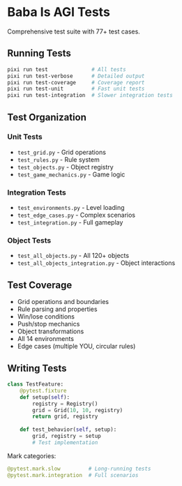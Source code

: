 # Baba Is AGI Tests

Comprehensive test suite with 77+ test cases.

## Running Tests

```bash
pixi run test              # All tests
pixi run test-verbose      # Detailed output
pixi run test-coverage     # Coverage report
pixi run test-unit         # Fast unit tests
pixi run test-integration  # Slower integration tests
```

## Test Organization

### Unit Tests
- `test_grid.py` - Grid operations
- `test_rules.py` - Rule system
- `test_objects.py` - Object registry
- `test_game_mechanics.py` - Game logic

### Integration Tests  
- `test_environments.py` - Level loading
- `test_edge_cases.py` - Complex scenarios
- `test_integration.py` - Full gameplay

### Object Tests
- `test_all_objects.py` - All 120+ objects
- `test_all_objects_integration.py` - Object interactions

## Test Coverage

- Grid operations and boundaries
- Rule parsing and properties
- Win/lose conditions
- Push/stop mechanics
- Object transformations
- All 14 environments
- Edge cases (multiple YOU, circular rules)

## Writing Tests

```python
class TestFeature:
    @pytest.fixture
    def setup(self):
        registry = Registry()
        grid = Grid(10, 10, registry)
        return grid, registry
    
    def test_behavior(self, setup):
        grid, registry = setup
        # Test implementation
```

Mark categories:
```python
@pytest.mark.slow         # Long-running tests
@pytest.mark.integration  # Full scenarios
```